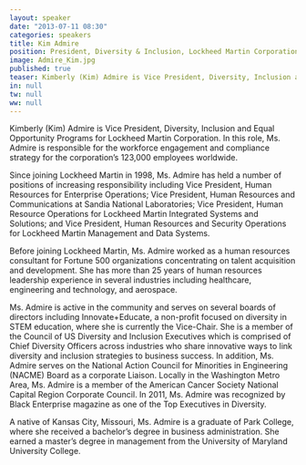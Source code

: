 ```yaml
---
layout: speaker
date: "2013-07-11 08:30"
categories: speakers
title: Kim Admire
position: President, Diversity & Inclusion, Lockheed Martin Corporation
image: Admire_Kim.jpg
published: true
teaser: Kimberly (Kim) Admire is Vice President, Diversity, Inclusion and Equal Opportunity Programs for Lockheed Martin Corporation.  In this role, Ms. Admire is responsible for the workforce engagement and compliance strategy for the corporation’s 123,000 employees worldwide.
in: null
tw: null
ww: null
---
```

Kimberly (Kim) Admire is Vice President, Diversity, Inclusion and Equal Opportunity Programs for Lockheed Martin Corporation.  In this role, Ms. Admire is responsible for the workforce engagement and compliance strategy for the corporation’s 123,000 employees worldwide.

Since joining Lockheed Martin in 1998, Ms. Admire has held a number of positions of increasing responsibility including Vice President, Human Resources for Enterprise Operations; Vice President, Human Resources and Communications at Sandia National Laboratories; Vice President, Human Resource Operations for Lockheed Martin Integrated Systems and Solutions; and Vice President, Human Resources and Security Operations for Lockheed Martin Management and Data Systems.

Before joining Lockheed Martin, Ms. Admire worked as a human resources consultant for Fortune 500 organizations concentrating on talent acquisition and development. She has more than 25 years of human resources leadership experience in several industries including healthcare, engineering and technology, and aerospace.

Ms. Admire is active in the community and serves on several boards of directors including Innovate+Educate, a non-profit focused on diversity in STEM education, where she is currently the Vice-Chair.  She is a member of the Council of US Diversity and Inclusion Executives which is comprised of Chief Diversity Officers across industries who share innovative ways to link diversity and inclusion strategies to business success.  In addition, Ms. Admire serves on the National Action Council for Minorities in Engineering (NACME) Board as a corporate Liaison.  Locally in the Washington Metro Area, Ms. Admire is a member of the American Cancer Society National Capital Region Corporate Council.  In 2011, Ms. Admire was recognized by Black Enterprise magazine as one of the Top Executives in Diversity.

A native of Kansas City, Missouri, Ms. Admire is a graduate of Park College, where she received a bachelor’s degree in business administration. She earned a master’s degree in management from the University of Maryland University College.
